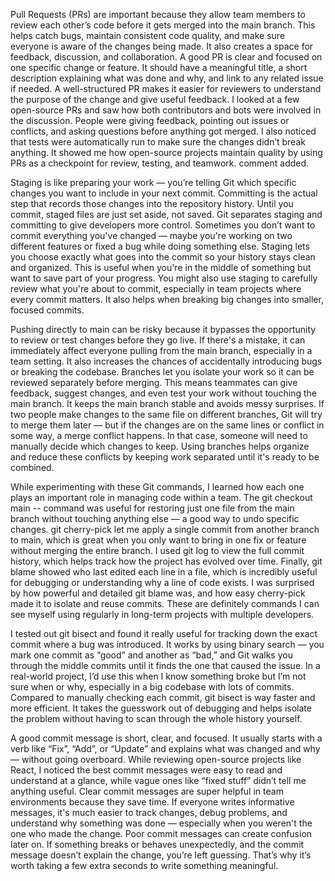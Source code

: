 Pull Requests (PRs) are important because they allow team members to review each other’s code before it gets merged into the main branch. This helps catch bugs, maintain consistent code quality, and make sure everyone is aware of the changes being made. It also creates a space for feedback, discussion, and collaboration.
A good PR is clear and focused on one specific change or feature. It should have a meaningful title, a short description explaining what was done and why, and link to any related issue if needed. A well-structured PR makes it easier for reviewers to understand the purpose of the change and give useful feedback.
I looked at a few open-source PRs and saw how both contributors and bots were involved in the discussion. People were giving feedback, pointing out issues or conflicts, and asking questions before anything got merged. I also noticed that tests were automatically run to make sure the changes didn’t break anything. It showed me how open-source projects maintain quality by using PRs as a checkpoint for review, testing, and teamwork.
comment added.

Staging is like preparing your work — you’re telling Git which specific changes you want to include in your next commit. Committing is the actual step that records those changes into the repository history. Until you commit, staged files are just set aside, not saved.
Git separates staging and committing to give developers more control. Sometimes you don’t want to commit everything you've changed — maybe you're working on two different features or fixed a bug while doing something else. Staging lets you choose exactly what goes into the commit so your history stays clean and organized.
This is useful when you're in the middle of something but want to save part of your progress. You might also use staging to carefully review what you're about to commit, especially in team projects where every commit matters. It also helps when breaking big changes into smaller, focused commits.

Pushing directly to main can be risky because it bypasses the opportunity to review or test changes before they go live. If there's a mistake, it can immediately affect everyone pulling from the main branch, especially in a team setting. It also increases the chances of accidentally introducing bugs or breaking the codebase.
Branches let you isolate your work so it can be reviewed separately before merging. This means teammates can give feedback, suggest changes, and even test your work without touching the main branch. It keeps the main branch stable and avoids messy surprises.
If two people make changes to the same file on different branches, Git will try to merge them later — but if the changes are on the same lines or conflict in some way, a merge conflict happens. In that case, someone will need to manually decide which changes to keep. Using branches helps organize and reduce these conflicts by keeping work separated until it's ready to be combined.

While experimenting with these Git commands, I learned how each one plays an important role in managing code within a team. The git checkout main -- <file> command was useful for restoring just one file from the main branch without touching anything else — a good way to undo specific changes. git cherry-pick let me apply a single commit from another branch to main, which is great when you only want to bring in one fix or feature without merging the entire branch. I used git log to view the full commit history, which helps track how the project has evolved over time. Finally, git blame showed who last edited each line in a file, which is incredibly useful for debugging or understanding why a line of code exists. I was surprised by how powerful and detailed git blame was, and how easy cherry-pick made it to isolate and reuse commits. These are definitely commands I can see myself using regularly in long-term projects with multiple developers.

I tested out git bisect and found it really useful for tracking down the exact commit where a bug was introduced. It works by using binary search — you mark one commit as “good” and another as “bad,” and Git walks you through the middle commits until it finds the one that caused the issue. In a real-world project, I’d use this when I know something broke but I’m not sure when or why, especially in a big codebase with lots of commits. Compared to manually checking each commit, git bisect is way faster and more efficient. It takes the guesswork out of debugging and helps isolate the problem without having to scan through the whole history yourself.

A good commit message is short, clear, and focused. It usually starts with a verb like “Fix”, “Add”, or “Update” and explains what was changed and why — without going overboard. While reviewing open-source projects like React, I noticed the best commit messages were easy to read and understand at a glance, while vague ones like “fixed stuff” didn’t tell me anything useful.
Clear commit messages are super helpful in team environments because they save time. If everyone writes informative messages, it's much easier to track changes, debug problems, and understand why something was done — especially when you weren't the one who made the change.
Poor commit messages can create confusion later on. If something breaks or behaves unexpectedly, and the commit message doesn’t explain the change, you’re left guessing. That’s why it’s worth taking a few extra seconds to write something meaningful.